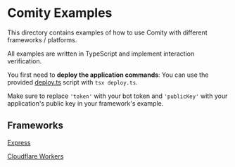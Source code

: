 # Comity Examples

This directory contains examples of how to use Comity with different frameworks / platforms.

All examples are written in TypeScript and implement interaction verification.

You first need to **deploy the application commands**: You can use the provided [deploy.ts](./deploy.ts) script with `tsx deploy.ts`.

Make sure to replace `'token'` with your bot token and `'publicKey'` with your application's public key in your framework's example.


## Frameworks

[Express](./express.ts)

[Cloudflare Workers](./workers.ts)


